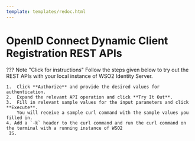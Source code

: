 ```yaml
---
template: templates/redoc.html
---
```


# OpenID Connect Dynamic Client Registration REST APIs

??? Note "Click for instructions"
    Follow the steps given below to try out the REST APIs with your local instance of WSO2 Identity Server. 
    
    1.  Click **Authorize** and provide the desired values for authentication. 
    2.  Expand the relevant API operation and click **Try It Out**.  
    3.  Fill in relevant sample values for the input parameters and click **Execute**. 
        You will receive a sample curl command with the sample values you filled in. 
    4. Add a `-k` header to the curl command and run the curl command on the terminal with a running instance of WSO2
     IS. 

<redoc spec-url={{base_path}}/apis/restapis/oauth-dcr.yaml></redoc>
<script src="https://cdn.jsdelivr.net/npm/redoc@next/bundles/redoc.standalone.js"> </script>